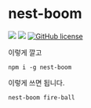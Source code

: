 # nest-boom

![](https://img.shields.io/badge/language-Node-yellow) ![](https://img.shields.io/badge/version-0.4.2-brightgreen) [![GitHub license](https://img.shields.io/badge/license-MIT-blue.svg)]() 

이렇게 깔고
```
npm i -g nest-boom
```

이렇게 쓰면 됩니다.
```
nest-boom fire-ball
```